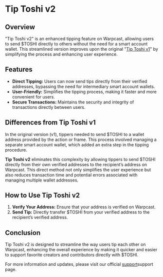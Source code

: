 # Tip Toshi v2

## Overview
"Tip Toshi v2" is an enhanced tipping feature on Warpcast, allowing users to send $TOSHI directly to others without the need for a smart account wallet. This streamlined version improves upon the original "[Tip Toshi v1](https://github.com/onchainyaotoshi/tip-toshi)" by simplifying the process and enhancing user experience.

## Features
- **Direct Tipping:** Users can now send tips directly from their verified addresses, bypassing the need for intermediary smart account wallets.
- **User-Friendly:** Simplifies the tipping process, making it faster and more convenient for users.
- **Secure Transactions:** Maintains the security and integrity of transactions directly between users.

## Differences from Tip Toshi v1
In the original version (v1), tippers needed to send $TOSHI to a wallet address provided by the action or frame. This process involved managing a separate smart account wallet, which added an extra step in the tipping procedure.

**Tip Toshi v2** eliminates this complexity by allowing tippers to send $TOSHI directly from their own verified addresses to the recipient’s address on Warpcast. This direct method not only simplifies the user experience but also reduces transaction time and potential errors associated with managing multiple wallet addresses.

## How to Use Tip Toshi v2
1. **Verify Your Address:** Ensure that your address is verified on Warpcast.
2. **Send Tip:** Directly transfer $TOSHI from your verified address to the recipient’s verified address.

## Conclusion
Tip Toshi v2 is designed to streamline the way users tip each other on Warpcast, enhancing the overall experience by making it quicker and easier to support favorite creators and contributors directly with $TOSHI.

For more information and updates, please visit our official [support](https://poll.cool)support page.

